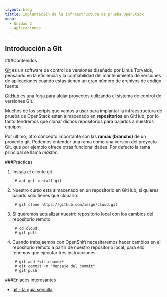 ```yaml
---
layout: blog
tittle: Implantación de la infraestructura de prueba OpenStack
menu:
  - Unidad 2
  - Aplicaciones
---
```

## Introducción a Git

###Contenidos

[Git](http://git-scm.com/) es un software de control de versiones diseñado por Linus Torvalds, pensando en la eficiencia y la confiabilidad del mantenimiento de versiones de aplicaciones cuando estas tienen un gran número de archivos de código fuente. 

[GitHub](https://github.com/) es una forja para alojar proyectos utilizando el sistema de control de versiones Git.

Muchos de los scripts que vamos a usar para implantar la infraestructura de prueba de OpenStack están almacenado en **repositorios** en GitHub, por lo tanto tendremos que clonar dichos repositorios para bajarlos a nuestros equipos.

Por último, otro concepto importante son las **ramas (branchs)** de un proyecto git. Podemos entender una rama como una versión del proyecto Git, que por ejemplo ofrece otras funcionalidades. Por defecto la rama principal se llama *master*.

###Prácticas

1. Instala el cliente git

        # apt-get install git

2. Nuestro curso esta almacenado en un repositorio en GitHub, si quieres bajarlo sólo tienes que clonarlo:

        # git clone https://github.com/iesgn/cloud.git
        
3. Si queremos actualizar nuestro repositorio local con los cambios del repositorio remoto

        # cd cloud
        # git pull

4. Cuando trabajaemos con OpenShift necesitaremos hacer cambios en el repositorio remoto a partir de nuestro repositorio local, para ello tenemos que ejecutar tres instrucciones:

		# git add *<filename>*
		# git commit -m "Mensaje del commit"
		# git push

###Enlaces interesantes

* [git - la guía sencilla](http://rogerdudler.github.io/git-guide/index.es.html)

